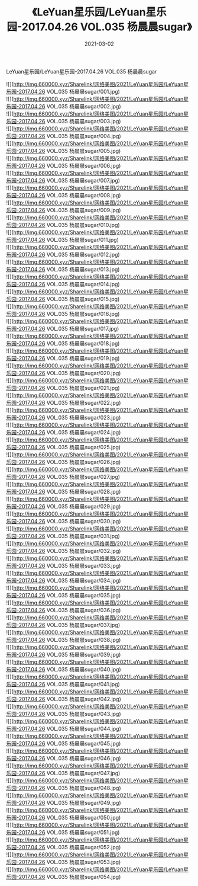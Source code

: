 ﻿---
layout: post
title:  《LeYuan星乐园/LeYuan星乐园-2017.04.26 VOL.035 杨晨晨sugar》
date:   2021-03-02
img: http://img.660000.xyz/Sharelink/网络美图/2021/LeYuan星乐园/LeYuan星乐园-2017.04.26 VOL.035 杨晨晨sugar/000.jpg
categories: [美女, 清纯, 唯美]
---

LeYuan星乐园/LeYuan星乐园-2017.04.26 VOL.035 杨晨晨sugar

 ![](http://img.660000.xyz/Sharelink/网络美图/2021/LeYuan星乐园/LeYuan星乐园-2017.04.26 VOL.035 杨晨晨sugar/001.jpg) <br>![](http://img.660000.xyz/Sharelink/网络美图/2021/LeYuan星乐园/LeYuan星乐园-2017.04.26 VOL.035 杨晨晨sugar/002.jpg) <br>![](http://img.660000.xyz/Sharelink/网络美图/2021/LeYuan星乐园/LeYuan星乐园-2017.04.26 VOL.035 杨晨晨sugar/003.jpg) <br>![](http://img.660000.xyz/Sharelink/网络美图/2021/LeYuan星乐园/LeYuan星乐园-2017.04.26 VOL.035 杨晨晨sugar/004.jpg) <br>![](http://img.660000.xyz/Sharelink/网络美图/2021/LeYuan星乐园/LeYuan星乐园-2017.04.26 VOL.035 杨晨晨sugar/005.jpg) <br>![](http://img.660000.xyz/Sharelink/网络美图/2021/LeYuan星乐园/LeYuan星乐园-2017.04.26 VOL.035 杨晨晨sugar/006.jpg) <br>![](http://img.660000.xyz/Sharelink/网络美图/2021/LeYuan星乐园/LeYuan星乐园-2017.04.26 VOL.035 杨晨晨sugar/007.jpg) <br>![](http://img.660000.xyz/Sharelink/网络美图/2021/LeYuan星乐园/LeYuan星乐园-2017.04.26 VOL.035 杨晨晨sugar/008.jpg) <br>![](http://img.660000.xyz/Sharelink/网络美图/2021/LeYuan星乐园/LeYuan星乐园-2017.04.26 VOL.035 杨晨晨sugar/009.jpg) <br>![](http://img.660000.xyz/Sharelink/网络美图/2021/LeYuan星乐园/LeYuan星乐园-2017.04.26 VOL.035 杨晨晨sugar/010.jpg) <br>![](http://img.660000.xyz/Sharelink/网络美图/2021/LeYuan星乐园/LeYuan星乐园-2017.04.26 VOL.035 杨晨晨sugar/011.jpg) <br>![](http://img.660000.xyz/Sharelink/网络美图/2021/LeYuan星乐园/LeYuan星乐园-2017.04.26 VOL.035 杨晨晨sugar/012.jpg) <br>![](http://img.660000.xyz/Sharelink/网络美图/2021/LeYuan星乐园/LeYuan星乐园-2017.04.26 VOL.035 杨晨晨sugar/013.jpg) <br>![](http://img.660000.xyz/Sharelink/网络美图/2021/LeYuan星乐园/LeYuan星乐园-2017.04.26 VOL.035 杨晨晨sugar/014.jpg) <br>![](http://img.660000.xyz/Sharelink/网络美图/2021/LeYuan星乐园/LeYuan星乐园-2017.04.26 VOL.035 杨晨晨sugar/015.jpg) <br>![](http://img.660000.xyz/Sharelink/网络美图/2021/LeYuan星乐园/LeYuan星乐园-2017.04.26 VOL.035 杨晨晨sugar/016.jpg) <br>![](http://img.660000.xyz/Sharelink/网络美图/2021/LeYuan星乐园/LeYuan星乐园-2017.04.26 VOL.035 杨晨晨sugar/017.jpg) <br>![](http://img.660000.xyz/Sharelink/网络美图/2021/LeYuan星乐园/LeYuan星乐园-2017.04.26 VOL.035 杨晨晨sugar/018.jpg) <br>![](http://img.660000.xyz/Sharelink/网络美图/2021/LeYuan星乐园/LeYuan星乐园-2017.04.26 VOL.035 杨晨晨sugar/019.jpg) <br>![](http://img.660000.xyz/Sharelink/网络美图/2021/LeYuan星乐园/LeYuan星乐园-2017.04.26 VOL.035 杨晨晨sugar/020.jpg) <br>![](http://img.660000.xyz/Sharelink/网络美图/2021/LeYuan星乐园/LeYuan星乐园-2017.04.26 VOL.035 杨晨晨sugar/021.jpg) <br>![](http://img.660000.xyz/Sharelink/网络美图/2021/LeYuan星乐园/LeYuan星乐园-2017.04.26 VOL.035 杨晨晨sugar/022.jpg) <br>![](http://img.660000.xyz/Sharelink/网络美图/2021/LeYuan星乐园/LeYuan星乐园-2017.04.26 VOL.035 杨晨晨sugar/023.jpg) <br>![](http://img.660000.xyz/Sharelink/网络美图/2021/LeYuan星乐园/LeYuan星乐园-2017.04.26 VOL.035 杨晨晨sugar/024.jpg) <br>![](http://img.660000.xyz/Sharelink/网络美图/2021/LeYuan星乐园/LeYuan星乐园-2017.04.26 VOL.035 杨晨晨sugar/025.jpg) <br>![](http://img.660000.xyz/Sharelink/网络美图/2021/LeYuan星乐园/LeYuan星乐园-2017.04.26 VOL.035 杨晨晨sugar/026.jpg) <br>![](http://img.660000.xyz/Sharelink/网络美图/2021/LeYuan星乐园/LeYuan星乐园-2017.04.26 VOL.035 杨晨晨sugar/027.jpg) <br>![](http://img.660000.xyz/Sharelink/网络美图/2021/LeYuan星乐园/LeYuan星乐园-2017.04.26 VOL.035 杨晨晨sugar/028.jpg) <br>![](http://img.660000.xyz/Sharelink/网络美图/2021/LeYuan星乐园/LeYuan星乐园-2017.04.26 VOL.035 杨晨晨sugar/029.jpg) <br>![](http://img.660000.xyz/Sharelink/网络美图/2021/LeYuan星乐园/LeYuan星乐园-2017.04.26 VOL.035 杨晨晨sugar/030.jpg) <br>![](http://img.660000.xyz/Sharelink/网络美图/2021/LeYuan星乐园/LeYuan星乐园-2017.04.26 VOL.035 杨晨晨sugar/031.jpg) <br>![](http://img.660000.xyz/Sharelink/网络美图/2021/LeYuan星乐园/LeYuan星乐园-2017.04.26 VOL.035 杨晨晨sugar/032.jpg) <br>![](http://img.660000.xyz/Sharelink/网络美图/2021/LeYuan星乐园/LeYuan星乐园-2017.04.26 VOL.035 杨晨晨sugar/033.jpg) <br>![](http://img.660000.xyz/Sharelink/网络美图/2021/LeYuan星乐园/LeYuan星乐园-2017.04.26 VOL.035 杨晨晨sugar/034.jpg) <br>![](http://img.660000.xyz/Sharelink/网络美图/2021/LeYuan星乐园/LeYuan星乐园-2017.04.26 VOL.035 杨晨晨sugar/035.jpg) <br>![](http://img.660000.xyz/Sharelink/网络美图/2021/LeYuan星乐园/LeYuan星乐园-2017.04.26 VOL.035 杨晨晨sugar/036.jpg) <br>![](http://img.660000.xyz/Sharelink/网络美图/2021/LeYuan星乐园/LeYuan星乐园-2017.04.26 VOL.035 杨晨晨sugar/037.jpg) <br>![](http://img.660000.xyz/Sharelink/网络美图/2021/LeYuan星乐园/LeYuan星乐园-2017.04.26 VOL.035 杨晨晨sugar/038.jpg) <br>![](http://img.660000.xyz/Sharelink/网络美图/2021/LeYuan星乐园/LeYuan星乐园-2017.04.26 VOL.035 杨晨晨sugar/039.jpg) <br>![](http://img.660000.xyz/Sharelink/网络美图/2021/LeYuan星乐园/LeYuan星乐园-2017.04.26 VOL.035 杨晨晨sugar/040.jpg) <br>![](http://img.660000.xyz/Sharelink/网络美图/2021/LeYuan星乐园/LeYuan星乐园-2017.04.26 VOL.035 杨晨晨sugar/041.jpg) <br>![](http://img.660000.xyz/Sharelink/网络美图/2021/LeYuan星乐园/LeYuan星乐园-2017.04.26 VOL.035 杨晨晨sugar/042.jpg) <br>![](http://img.660000.xyz/Sharelink/网络美图/2021/LeYuan星乐园/LeYuan星乐园-2017.04.26 VOL.035 杨晨晨sugar/043.jpg) <br>![](http://img.660000.xyz/Sharelink/网络美图/2021/LeYuan星乐园/LeYuan星乐园-2017.04.26 VOL.035 杨晨晨sugar/044.jpg) <br>![](http://img.660000.xyz/Sharelink/网络美图/2021/LeYuan星乐园/LeYuan星乐园-2017.04.26 VOL.035 杨晨晨sugar/045.jpg) <br>![](http://img.660000.xyz/Sharelink/网络美图/2021/LeYuan星乐园/LeYuan星乐园-2017.04.26 VOL.035 杨晨晨sugar/046.jpg) <br>![](http://img.660000.xyz/Sharelink/网络美图/2021/LeYuan星乐园/LeYuan星乐园-2017.04.26 VOL.035 杨晨晨sugar/047.jpg) <br>![](http://img.660000.xyz/Sharelink/网络美图/2021/LeYuan星乐园/LeYuan星乐园-2017.04.26 VOL.035 杨晨晨sugar/048.jpg) <br>![](http://img.660000.xyz/Sharelink/网络美图/2021/LeYuan星乐园/LeYuan星乐园-2017.04.26 VOL.035 杨晨晨sugar/049.jpg) <br>![](http://img.660000.xyz/Sharelink/网络美图/2021/LeYuan星乐园/LeYuan星乐园-2017.04.26 VOL.035 杨晨晨sugar/050.jpg) <br>![](http://img.660000.xyz/Sharelink/网络美图/2021/LeYuan星乐园/LeYuan星乐园-2017.04.26 VOL.035 杨晨晨sugar/051.jpg) <br>![](http://img.660000.xyz/Sharelink/网络美图/2021/LeYuan星乐园/LeYuan星乐园-2017.04.26 VOL.035 杨晨晨sugar/052.jpg) <br>![](http://img.660000.xyz/Sharelink/网络美图/2021/LeYuan星乐园/LeYuan星乐园-2017.04.26 VOL.035 杨晨晨sugar/053.jpg) <br>![](http://img.660000.xyz/Sharelink/网络美图/2021/LeYuan星乐园/LeYuan星乐园-2017.04.26 VOL.035 杨晨晨sugar/054.jpg) <br>
